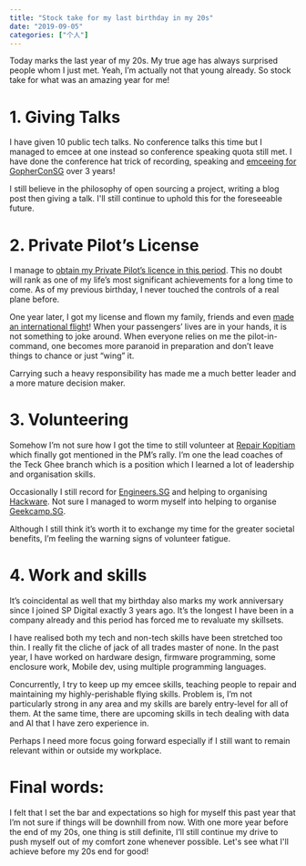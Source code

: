 ```yaml
---
title: "Stock take for my last birthday in my 20s"
date: "2019-09-05"
categories: ["个人"]
---
```


Today marks the last year of my 20s. My true age has always surprised people whom I just met. Yeah, I’m actually not that young already. So stock take for what was an amazing year for me!

<!--more-->

# 1\. Giving Talks

I have given 10 public tech talks. No conference talks this time but I managed to emcee at one instead so conference speaking quota still met. I have done the conference hat trick of recording, speaking and [emceeing for GopherConSG](/2019/05/conference-emcee-exp-gopherconsg2019/) over 3 years!

I still believe in the philosophy of open sourcing a project, writing a blog post then giving a talk. I'll still continue to uphold this for the foreseeable future.

# 2\. Private Pilot’s License

I manage to [obtain my Private Pilot’s licence in this period](/2019/02/i-became-a-private-pilot-and-this-is-my-story-part-1-2-in-singapore/). This no doubt will rank as one of my life’s most significant achievements for a long time to come. As of my previous birthday, I never touched the controls of a real plane before.

One year later, I got my license and flown my family, friends and even [made an international flight](/2019/07/flight-trip-to-malacca-and-back-to-singapore/)! When your passengers’ lives are in your hands, it is not something to joke around. When everyone relies on me the pilot-in-command, one becomes more paranoid in preparation and don’t leave things to chance or just “wing” it.

Carrying such a heavy responsibility has made me a much better leader and a more mature decision maker.

# 3\. Volunteering

Somehow I’m not sure how I got the time to still volunteer at [Repair Kopitiam](https://repairkopitiam.sg/) which finally got mentioned in the PM’s rally. I’m one the lead coaches of the Teck Ghee branch which is a position which I learned a lot of leadership and organisation skills.

Occasionally I still record for [Engineers.SG](https://engineers.sg/) and helping to organising [Hackware](https://www.facebook.com/groups/hackware/). Not sure I managed to worm myself into helping to organise [Geekcamp.SG](https://geekcamp.sg/).

Although I still think it’s worth it to exchange my time for the greater societal benefits, I’m feeling the warning signs of volunteer fatigue.

# 4\. Work and skills

It’s coincidental as well that my birthday also marks my work anniversary since I joined SP Digital exactly 3 years ago. It’s the longest I have been in a company already and this period has forced me to revaluate my skillsets.

I have realised both my tech and non-tech skills have been stretched too thin. I really fit the cliche of jack of all trades master of none. In the past year, I have worked on hardware design, firmware programming, some enclosure work, Mobile dev, using multiple programming languages.

Concurrently, I try to keep up my emcee skills, teaching people to repair and maintaining my highly-perishable flying skills. Problem is, I’m not particularly strong in any area and my skills are barely entry-level for all of them. At the same time, there are upcoming skills in tech dealing with data and AI that I have zero experience in.

Perhaps I need more focus going forward especially if I still want to remain relevant within or outside my workplace.

# Final words:

I felt that I set the bar and expectations so high for myself this past year that I’m not sure if things will be downhill from now. With one more year before the end of my 20s, one thing is still definite, I’ll still continue my drive to push myself out of my comfort zone whenever possible. Let's see what I'll achieve before my 20s end for good!
